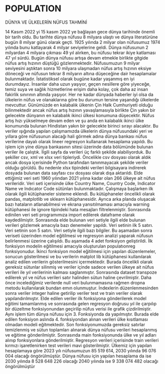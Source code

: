 # POPULATION
DÜNYA VE ÜLKELERİN NÜFUS TAHMİNİ

14 Kasım 2022 yi 15 kasım 2022 ye bağlayan gece dünya tarihinde önemli bir tarih oldu. Bu tarihte dünya nüfusu 8 milyara ulaştı ve dünya literatürüne bugün 8 milyar günü olarak geçti. 1925 yılında 2 milyar olan nüfusumuz 1974 yılında bunu katlayarak 4 milyar seviyelerine geldi. Dünya nüfusunun 2 milyardan 4 milyara çıkması 49 yıl alırken, bu nüfusu tekrar ikiye katlaması 47 yıl sürdü. Bugün dünya nüfusu artışa devam etmekle birlikte gitgide nüfus artış hızının düştüğü gözlenmektedir. Nüfusumuzun 9 milyar seviyesini aştıktan sonra 10 milyara ulaşmadan nüfus artış hızının eksiye döneceği ve nüfusun tekrar 8 milyarın altına düşeceğine dair hesaplamalar bulunmaktadır. İstatistiksel olarak bugüne kadar yaşanmış en iyi durumdayız. İnsanlar daha uzun yaşıyor, geçen nesillere göre yiyeceğe, temiz suya ve sağlık hizmetlerine erişim daha kolay, çok daha az insan fakirlik sınırının altında yaşıyor. Her ne kadar dünyada haberler iyi olsa da ülkelerin nüfus ve olanaklarına göre bu durumun tersine yaşandığı ülkelerde mevcuttur. Günümüzde en kalabalık ülkenin Çin Halk Cumhuriyeti olduğu bilinmektedir ancak nüfus artış hızının yavaşlamasıyla birlikte Çin yakın bir gelecekte dünyanın en kalabalık ikinci ülkesi konumuna düşecektir. Nüfus artış hızı yükselmeye devam eden ve şu anda en kalabalık ikinci ülke konumunda bulunan Hindistan yakın bir gelecekte birinci sırayı alacaktır. Bu veriler ışığında yapılan çalışmamızda ülkelerin dünya nüfusundaki yeri ve yıllara göre nüfusunun alacağı hali görmek adına dünya bankası nüfus verilerine dayalı olarak lineer regresyon kullanarak hesaplama yapıldı. Bu işlem için yine dünya bankasının sitesi üzerinde data bölümünde bulunan veriler ile çalıştık. İlgili sayfa da verileri üç farklı şekilde alabiliyorduk. Bu şekiller csv, xml ve xlsx veri tipleriydi. Öncelikle csv dosyası olarak aldık ancak dosya içerisinde Python tarafından tanınmayacak şekilde veriler olduğu görüldü. Bu nedenle xlsx tipindeki verileri bilgisayara indirerek dosyada bulunan data sayfası csv dosyası olarak dışa aktarıldı. Elde ettiğimiz veri seti 1960 yılından 2021 yılına kadar olan 266 ülkeye ait nüfus verileridir. Veri seti içerisinde ülke Country Name, Country Code, Indicator Name ve Indıcator Code sütünları bulunmaktadır. Çalışmaya başlarken ilk olarak ilgili kütüphaneler sisteme eklendi. Bu kütüphaneler öncelikli olarak pandas, matplotlib ve sklearn kütüphanesidir. Ayrıca arka planda oluşacak bazı hataların atlanabilmesi ve ekrana yansıtılmaması amacıyla warning kütüphanesi ile ignore tipindeki hata mesajları filtrelenmiştir. Sonrasında edinilen veri seti programımıza import edilerek dataframe olarak kaydedilmiştir. Sonrasında elde bulunan veri setiyle ilgili elde bulunan verileri gözlemek amacıyla bazı denemeler yapıldı. Veri setinin ilk 5 satırı. Veri setinin son 5 satırı. Veri setiyle ilgili bazı bilgiler. Bu aşamadan sonra veriseti üzerinden model eğitilmesi ve regresyon analizi yaparak nüfusun belirlenmesi üzerine çalışıldı. Bu aşamada 4 adet fonksiyon geliştirildi. İlk fonksiyon modelin eğitilmesi amacıyla oluşturulan populatıonreg fonksiyonudur. İkinci fonksiyon model eğitilmesi için yapılan düzenlemeler, sonucun gösterilmesi ve bu verilerin matplot lib kütüphanesi kullanılarak analiz edilen verilerin gösterilmesini içermektedir. Burada öncelikli olarak gereksiz sütunlar silinmiş ve veriler içinde sadece verilen ülkeye ait nüfus verileri ile yıl verilerinin kalması saglanmıştır. Sonrasında dataset transpoze edilerek yıl ve nüfus verileri satır halinden sütun haline çevrilmiştir. Daha önce incelediğimiz verilerde null veri bulunmamasına rağmen dropna metodu kullanılarak bundan emın olunmuştur. İndexlerin düzenlenmesinden sonra veriler integer haline getirilip veriler test ve train veriler olarak yapılandırılmıştır. Elde edilen veriler ilk fonksiyona gönderilerek model eğitimi tamamlanmış ve sonrasında gelen regresyon doğrusu yıl ile çarpılıp bir düzeltme fonksiyonundan geçirilip nüfus verisi ile grafik çizdirilmiştir. Aynı işlem tüm dünya nüfusu için 3. Fonksiyonda da yapılmıştır. Burada elde edilen fonksiyon aslında 4. fonksiyondan alınan verileri ülke kısıtlaması olmadan modeli eğitmektedir. Son fonksiyonumuzda gereksiz satırlar temizlenmiş ve sütun toplamları alınarak dünya nüfusu verileri hesaplanmış ve eğitime gönderilmiştir. Sonrasında main fonksiyonunda ülke ve yıl adları alınıp fonksiyonlara gönderilmiştir. Regresyon verileri içerisinde train verileri kırmızı işaretlenirken test verileri mavi gösterilmiştir. Ülkemiz için yapılan hesaplamaya göre 2023 yılı nüfusumuzun 85 519 614, 2030 yılında 96 076 004 olacağı öngörülmüştür. Dünya nüfusu için yapılan hesaplama da ise 2030 yılında 8 528 648 226 olacağı 2040 yılında ise 9 338 074 482 olacağı öngörülmüştür
